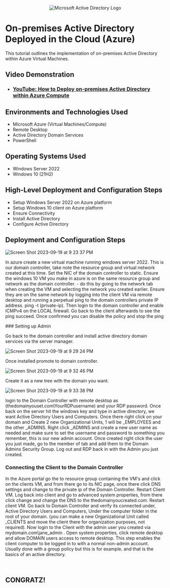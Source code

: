 <p align="center">
<img src="https://i.imgur.com/pU5A58S.png" alt="Microsoft Active Directory Logo"/>
</p>

<h1>On-premises Active Directory Deployed in the Cloud (Azure)</h1>
This tutorial outlines the implementation of on-premises Active Directory within Azure Virtual Machines.<br />


<h2>Video Demonstration</h2>

- ### [YouTube: How to Deploy on-premises Active Directory within Azure Compute](https://www.youtube.com)

<h2>Environments and Technologies Used</h2>

- Microsoft Azure (Virtual Machines/Compute)
- Remote Desktop
- Active Directory Domain Services
- PowerShell

<h2>Operating Systems Used </h2>

- Windows Server 2022
- Windows 10 (21H2)

<h2>High-Level Deployment and Configuration Steps</h2>

- Setup Windows Server 2022 on Azure platform
- Setup Windows 10 client on Azure platform
- Ensure Connectivity
- Install Active Directory
- Configure Active Directory

<h2>Deployment and Configuration Steps</h2>

![Screen Shot 2023-09-19 at 9 23 37 PM](https://github.com/NickAumer/Azure-Active-Directory/assets/145170622/11e931c5-fd7d-4793-9799-8943ce5f9b62)

<p>
In azure create a new virtual machine running windows server 2022. This is our domain controller, take note the resource group and virtual network created at this time. Set the NIC of the domain controller to static. Ensure the windows 10 VM you make in azure is on the same resource group and network as the domain controller. 
- do this by going to the network tab when creating the VM and selecting the network you created earlier.
Ensure they are on the same network by logging into the client VM via remote desktop and running a perpetual ping to the domain controllers private IP address. ping -t (private-ip).
Then login to the domain controller and enable ICMPv4 on the LOCAL firewall. Go back to the client afterwards to see the ping succeed. Once confirmed you can disable the policy and stop the ping
</p>
### Setting up Admin
<p>
Go back to the domain controller and install active directory domain services via the server manager. 
</p>

![Screen Shot 2023-09-19 at 9 29 24 PM](https://github.com/NickAumer/Azure-Active-Directory/assets/145170622/322e61c9-09b9-42ba-a228-04a48c023b4b)

<p>
Once installed promote to domain controller.
</p>

![Screen Shot 2023-09-19 at 9 32 46 PM](https://github.com/NickAumer/Azure-Active-Directory/assets/145170622/4099818e-b9ac-42f5-bd67-0e33054af830)
<p>
Create it as a new tree with the domain you want.
</p>

![Screen Shot 2023-09-19 at 9 33 38 PM](https://github.com/NickAumer/Azure-Active-Directory/assets/145170622/56fcdcfb-4ded-4a4a-a4c2-92cb43742fd5)
<p>
login to the Domain Controller with remote desktop as (thedomainyouset.com\YourRDPusername) and your RDP password. Once back on the server hit the windows key and type in active directory, we want Active Directory Users and Computers.
Once there right click on your domain and Create 2 new Organizational Units, 1 will be _EMPLOYEES and the other _ADMINS. Right click _ADMINS and create a new user name as needed and make sure to set the username and password to something you remember, this is our new admin account. Once created right click the user you just made, go to the member of tab and add them to the Domain Admins Security Group. Log out and RDP back in with the Admin you just created.
</p>

### Connecting the Client to the Domain Controller
<p> 
In the Azure portal go the to resource group containing the VM's and click on the clients VM, and from there go to its NIC page, once there click DNS settings and change to the private ip of the Domain Controller. Restart Client VM. Log back into client and go to advanced system properties, from there click change and change the DNS to the thedomainyoucreated.com. Restart client VM. Go back to Domain Controller and verify its connected under, Active Directory Users and Computers, Under the computer folder in the root of your domain. (you can make a new Organizational Unit called _CLIENTS and move the client there for organization purposes, not required). Now login to the Client with the admin user you created via mydomain.com\jane_admin . Open system properties, click remote desktop and allow DOMAIN users access to remote desktop. This step enables the client computer to be logged in to with a normal non-admin account. Usually done with a group policy but this is for example. and that is the basics of an active directory.
</p>
<br />

## CONGRATZ!
